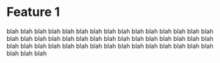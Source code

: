 # Feature 1

blah blah blah blah blah blah blah blah blah blah blah blah blah blah blah blah blah blah blah blah blah blah blah blah
blah blah blah blah blah blah blah blah blah blah blah blah blah blah blah blah blah blah blah blah blah blah blah blah